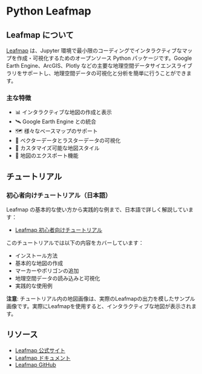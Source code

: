 # Python Leafmap

## Leafmap について

[Leafmap](https://leafmap.org) は、Jupyter 環境で最小限のコーディングでインタラクティブなマップを作成・可視化するためのオープンソース Python パッケージです。Google Earth Engine、ArcGIS、Plotly などの主要な地理空間データサイエンスライブラリをサポートし、地理空間データの可視化と分析を簡単に行うことができます。

### 主な特徴

- 📊 インタラクティブな地図の作成と表示
- 🛰️ Google Earth Engine との統合
- 🗺️ 様々なベースマップのサポート
- 📍 ベクターデータとラスターデータの可視化
- 🎨 カスタマイズ可能な地図スタイル
- 💾 地図のエクスポート機能

## チュートリアル

### 初心者向けチュートリアル（日本語）

Leafmap の基本的な使い方から実践的な例まで、日本語で詳しく解説しています：

- [Leafmap 初心者向けチュートリアル](leafmap_beginner_tutorial.md)

このチュートリアルでは以下の内容をカバーしています：
- インストール方法
- 基本的な地図の作成
- マーカーやポリゴンの追加
- 地理空間データの読み込みと可視化
- 実践的な使用例

**注意**: チュートリアル内の地図画像は、実際のLeafmapの出力を模したサンプル画像です。実際にLeafmapを使用すると、インタラクティブな地図が表示されます。

## リソース

- [Leafmap 公式サイト](https://leafmap.org)
- [Leafmap ドキュメント](https://leafmap.org/docs)
- [Leafmap GitHub](https://github.com/opengeos/leafmap)